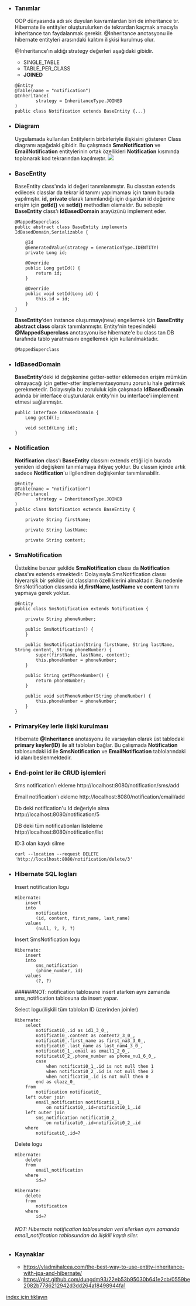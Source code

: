 * ### Tanımlar
    OOP dünyasında adı sık duyulan kavramlardan biri de inheritance tır. 
    Hibernate ile entityler oluşturulurken de tekrardan kaçmak amacıyla inheritance tan faydalanmak gerekir.
    @Inheritance anotasyonu ile hibernate entityleri arasındaki kalıtım ilişkisi kurulmuş olur.

    @Inheritance'ın aldığı strategy değerleri aşağıdaki gibidir.
    - SINGLE_TABLE     
    - TABLE_PER_CLASS     
    - **JOINED**               
    ```
    @Entity
    @Table(name = "notification")
    @Inheritance(
            strategy = InheritanceType.JOINED
    )
    public class Notification extends BaseEntity {...}
    ```

* ### Diagram
    Uygulamada kullanılan Entitylerin birbirleriyle ilişkisini gösteren Class diagramı aşağıdaki gibidir.
    Bu çalışmada **SmsNotification** ve **EmailNotification** entitylerinin ortak özellikleri **Notification** kısmında toplanarak kod tekrarından kaçılmıştır.
    ![](../screenshots/inheritanceNotificationDiagram.png)
    
* ### BaseEntity
    BaseEntity class'ında id değeri tanımlanmıştır. Bu classtan extends edilecek classlar da tekrar id tanımı yapılmaması için tanım burada yapılmıştır.
    **id, private** olarak tanımlandığı için dışardan id değerine erişim için  **getId()** ve **setId()** methodları olamaldır. 
    Bu sebeple **BaseEntity** class'ı **IdBasedDomain** arayüzünü implement eder.
    ```
    @MappedSuperclass
    public abstract class BaseEntity implements IdBasedDomain,Serializable {
    
        @Id
        @GeneratedValue(strategy = GenerationType.IDENTITY)
        private Long id;
    
        @Override
        public Long getId() {
            return id;
        }
    
        @Override
        public void setId(Long id) {
            this.id = id;
        }
    }
    ```    
    
    **BaseEntity**'den instance oluşurmayı(new) engellemek için **BaseEntity abstract class** olarak tanımlanmıştır.
    Entity'nin tepesindeki **@MappedSuperclass** anotasyonu ise hibernate'e bu class tan DB tarafında tablo yaratmasını engellemek için kullanılmaktadır. 
    ```
    @MappedSuperclass
    ```

* ### IdBasedDomain
    **BaseEntity**'deki id değşkenine getter-setter eklemeden erişim mümkün olmayacağı için getter-stter implementasyonunu zorunlu hale getirmek gerekmetedir.
    Dolayısıyla bu zorululuk için çalışmada **IdBasedDomain** adında bir interface oluşturularak entity'nin bu interface'i implement etmesi sağlanmıştır.

    ```
    public interface IdBasedDomain {
        Long getId();
    
        void setId(Long id);
    }
    ```

* ### Notification
    **Notification** class'ı **BaseEntity** classını extends ettiği için burada yeniden id değişkeni tanımlamaya ihtiyaç yoktur.
    Bu classın içinde artık sadece **Notification**'u ilgilendiren değişkenler tanımlanabilir.
    
    ```
    @Entity
    @Table(name = "notification")
    @Inheritance(
            strategy = InheritanceType.JOINED
    )
    public class Notification extends BaseEntity {
    
        private String firstName;
    
        private String lastName;
    
        private String content;
    ```

* ### SmsNotification
    Üsttekine benzer şekilde **SmsNotification** classı da  **Notification** class'ını extends etmektedir. 
    Dolayısıyla SmsNotification classı hiyerarşik bir şekilde üst classların özelliklerini almaktadır.
    Bu nedenle SmsNotification classında  **id,firstName,lastName ve content** tanımı yapmaya gerek yoktur.
    ```
    @Entity
    public class SmsNotification extends Notification {
    
        private String phoneNumber;
    
        public SmsNotification() {
        }
    
        public SmsNotification(String firstName, String lastName, String content, String phoneNumber) {
            super(firstName, lastName, content);
            this.phoneNumber = phoneNumber;
        }
    
        public String getPhoneNumber() {
            return phoneNumber;
        }
    
        public void setPhoneNumber(String phoneNumber) {
            this.phoneNumber = phoneNumber;
        }
    }
    ```
* ### PrimaryKey lerle ilişki kurulması
    Hibernate **@Inheritance** anotasyonu ile varsayılan olarak üst tablodaki **primary keyler(ID)** ile alt tabloları bağlar.
    Bu çalışmada **Notification** tablosundaki id ile **SmsNotification** ve **EmailNotification**  tablolarındaki id alanı beslenmektedir. 

* ### End-point ler ile CRUD işlemleri
    Sms notification'ı ekleme
    http://localhost:8080/notification/sms/add
    
    Email notification'ı ekleme
    http://localhost:8080/notification/email/add
    
    Db deki notification'u Id değeriyle alma
    http://localhost:8080/notification/5
    
    DB deki tüm notificationları listeleme
    http://localhost:8080/notification/list
    
    ID:3 olan kaydı silme
    ```
    curl --location --request DELETE 'http://localhost:8080/notification/delete/3'
    ```    

* ### Hibernate SQL logları
    Insert notification logu
    ```
    Hibernate: 
        insert 
        into
            notification
            (id, content, first_name, last_name) 
        values
            (null, ?, ?, ?)
    ```    

    Insert SmsNotification logu
    ```
    Hibernate: 
        insert 
        into
            sms_notification
            (phone_number, id) 
        values
            (?, ?)
    ```

    ######NOT: notification tablosune insert atarken aynı zamanda sms_notification tablosuna da insert yapar.

    Select logu(ilişkili tüm tabloları ID üzerinden joinler)
    ```
    Hibernate: 
        select
            notificati0_.id as id1_3_0_,
            notificati0_.content as content2_3_0_,
            notificati0_.first_name as first_na3_3_0_,
            notificati0_.last_name as last_nam4_3_0_,
            notificati0_1_.email as email1_2_0_,
            notificati0_2_.phone_number as phone_nu1_6_0_,
            case 
                when notificati0_1_.id is not null then 1 
                when notificati0_2_.id is not null then 2 
                when notificati0_.id is not null then 0 
            end as clazz_0_ 
        from
            notification notificati0_ 
        left outer join
            email_notification notificati0_1_ 
                on notificati0_.id=notificati0_1_.id 
        left outer join
            sms_notification notificati0_2_ 
                on notificati0_.id=notificati0_2_.id 
        where
            notificati0_.id=?
    ```    

    Delete logu
    ```
    Hibernate: 
        delete 
        from
            email_notification 
        where
            id=?
    ```    
    
    ```
    Hibernate: 
        delete 
        from
            notification 
        where
            id=?
    ```   
    ###### NOT: Hibernate notification tablosundan veri silerken  aynı zamanda email_notification tablosundan da ilişkili kaydı siler.

* ### Kaynaklar
    - https://vladmihalcea.com/the-best-way-to-use-entity-inheritance-with-jpa-and-hibernate/
    - https://gist.github.com/dungdm93/22eb53b95030b641e2cb/0559be2082b7786212942d3dd264a18498944fa1


[index için tıklayın](../README.md)

